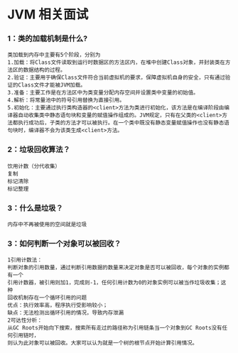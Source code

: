 # JVM 相关面试

### 1：类的加载机制是什么?
    类加载到内存中主要有5个阶段，分别为
    1.加载：将Class文件读取到运行时数据区的方法区内，在堆中创建Class对象，并封装类在方法区的数据结构的过程。
    2.验证：主要用于确保Class文件符合当前虚拟机的要求，保障虚拟机自身的安全，只有通过验证的Class文件才能被JVM加载。
    3.准备：主要工作是在方法区中为类变量分配内存空间并设置类中变量的初始值。
    4.解析：将常量池中的符号引用替换为直接引用。
    5.初始化：主要通过执行类构造器的<client>方法为类进行初始化，该方法是在编译阶段由编译器自动收集类中静态语句块和变量的赋值操作组成的。JVM规定，只有在父类的<client>方法都执行成功后，子类的方法才可以被执行。在一个类中既没有静态变量赋值操作也没有静态语句块时，编译器不会为该类生成<client>方法。

### 2：垃圾回收算法？
    饮用计数（分代收集）
    复制
    标记清除
    标记整理
    
### 3：什么是垃圾？
    内存中不再被使用的空间就是垃圾
    
### 3：如何判断一个对象可以被回收？
    1引用计数法：
    判断对象的引用数量，通过判断引用数据的数量来决定对象是否可以被回收，每个对象的实例都有一个
    引用计数器，被引用则加1，完成则-1，任何引用计数为0的对象实例可以被当作垃圾收集；这种
    回收机制存在一个循环引用的问题
    优点：执行效率高，程序执行受影响较小；
    缺点：无法检测出循环引用的情况，导致内存泄漏
    2可达性分析：
    从GC Roots开始向下搜索，搜索所有走过的路径称为引用链条当一个对象到GC Roots没有任何引用链时，
    则认为此对象可以被回收。大家可以认为就是一个树的根节点开始计算引用情况。